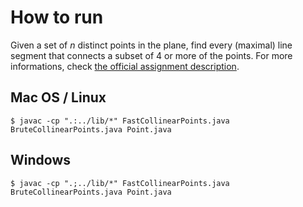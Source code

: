 # How to run

Given a set of _n_ distinct points in the plane, find every (maximal) line
segment that connects a subset of 4 or more of the points. For more
informations, check [the official assignment description][1].

## Mac OS / Linux

    $ javac -cp ".:../lib/*" FastCollinearPoints.java BruteCollinearPoints.java Point.java

## Windows

    $ javac -cp ".;../lib/*" FastCollinearPoints.java BruteCollinearPoints.java Point.java

[1]: http://coursera.cs.princeton.edu/algs4/assignments/collinear.html
